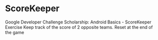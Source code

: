 # ScoreKeeper
Google Developer Challenge Scholarship: Android Basics - ScoreKeeper Exercise
Keep track of the score of 2 opposite teams. Reset at the end of the game

